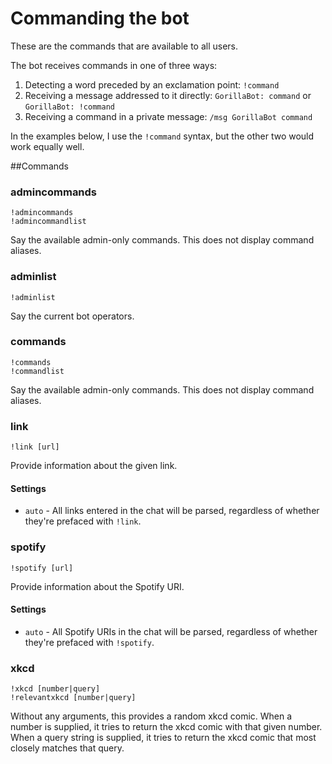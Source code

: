 # Commanding the bot

These are the commands that are available to all users.

The bot receives commands in one of three ways:

1. Detecting a word preceded by an exclamation point: `!command`<br/>
2. Receiving a message addressed to it directly: `GorillaBot: command` or `GorillaBot: !command`<br/>
3. Receiving a command in a private message: `/msg GorillaBot command`

In the examples below, I use the `!command` syntax, but the other two would work equally well.

##Commands

### admincommands
    !admincommands
    !admincommandlist

Say the available admin-only commands. This does not display command aliases.

### adminlist
    !adminlist

Say the current bot operators.

### commands
    !commands
    !commandlist

Say the available admin-only commands. This does not display command aliases.

### link
    !link [url]

Provide information about the given link.
    
#### Settings
* `auto` - All links entered in the chat will be parsed, regardless of whether they're prefaced with `!link`.

### spotify
    !spotify [url]

Provide information about the Spotify URI.

#### Settings
* `auto` - All Spotify URIs in the chat will be parsed, regardless of whether they're prefaced with
`!spotify`.

### xkcd
    !xkcd [number|query]
    !relevantxkcd [number|query]
Without any arguments, this provides a random xkcd comic. When a number is supplied, it tries to return the xkcd comic with that given number. When a query string is supplied, it tries to return the xkcd comic that most closely matches that query.